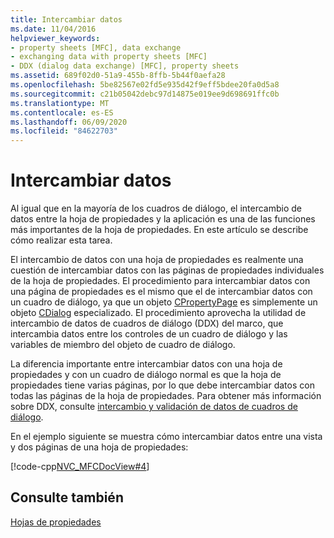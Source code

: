 ```yaml
---
title: Intercambiar datos
ms.date: 11/04/2016
helpviewer_keywords:
- property sheets [MFC], data exchange
- exchanging data with property sheets [MFC]
- DDX (dialog data exchange) [MFC], property sheets
ms.assetid: 689f02d0-51a9-455b-8ffb-5b44f0aefa28
ms.openlocfilehash: 5be82567e02fd5e935d42f9eff5bdee20fa0d5a8
ms.sourcegitcommit: c21b05042debc97d14875e019ee9d698691ffc0b
ms.translationtype: MT
ms.contentlocale: es-ES
ms.lasthandoff: 06/09/2020
ms.locfileid: "84622703"
---
```

# <a name="exchanging-data"></a>Intercambiar datos

Al igual que en la mayoría de los cuadros de diálogo, el intercambio de datos entre la hoja de propiedades y la aplicación es una de las funciones más importantes de la hoja de propiedades. En este artículo se describe cómo realizar esta tarea.

El intercambio de datos con una hoja de propiedades es realmente una cuestión de intercambiar datos con las páginas de propiedades individuales de la hoja de propiedades. El procedimiento para intercambiar datos con una página de propiedades es el mismo que el de intercambiar datos con un cuadro de diálogo, ya que un objeto [CPropertyPage](reference/cpropertypage-class.md) es simplemente un objeto [CDialog](reference/cdialog-class.md) especializado. El procedimiento aprovecha la utilidad de intercambio de datos de cuadros de diálogo (DDX) del marco, que intercambia datos entre los controles de un cuadro de diálogo y las variables de miembro del objeto de cuadro de diálogo.

La diferencia importante entre intercambiar datos con una hoja de propiedades y con un cuadro de diálogo normal es que la hoja de propiedades tiene varias páginas, por lo que debe intercambiar datos con todas las páginas de la hoja de propiedades. Para obtener más información sobre DDX, consulte [intercambio y validación de datos de cuadros de diálogo](dialog-data-exchange-and-validation.md).

En el ejemplo siguiente se muestra cómo intercambiar datos entre una vista y dos páginas de una hoja de propiedades:

[!code-cpp[NVC_MFCDocView#4](codesnippet/cpp/exchanging-data_1.cpp)]

## <a name="see-also"></a>Consulte también

[Hojas de propiedades](property-sheets-mfc.md)
